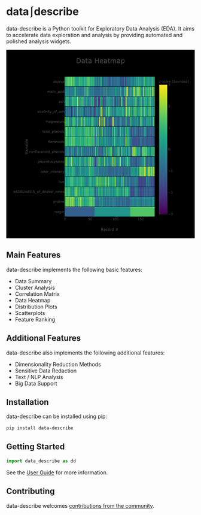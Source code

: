 # data⎰describe

data-describe is a Python toolkit for Exploratory Data Analysis (EDA). It aims to accelerate data exploration and analysis by providing automated and polished analysis widgets.

![heatmap](/docs/imgs/heatmap.png)

## Main Features

data-describe implements the following basic features:

* Data Summary
* Cluster Analysis
* Correlation Matrix
* Data Heatmap
* Distribution Plots
* Scatterplots
* Feature Ranking

## Additional Features

data-describe also implements the following additional features:

* Dimensionality Reduction Methods
* Sensitive Data Redaction
* Text / NLP Analysis
* Big Data Support


## Installation

data-describe can be installed using pip:

```
pip install data-describe
```

## Getting Started

```python
import data_describe as dd
```

See the [User Guide](https://brianray.github.io/data-describe/) for more information.

## Contributing

data-describe welcomes [contributions from the community](./CONTRIBUTING.md).



